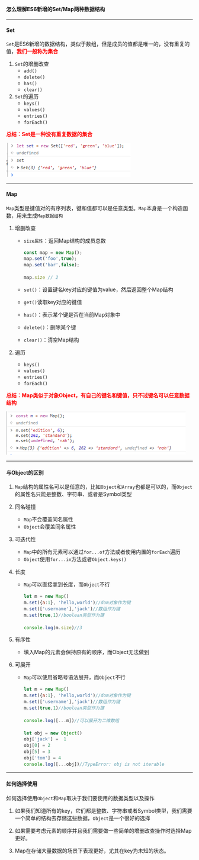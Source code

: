#### 怎么理解ES6新增的Set/Map两种数据结构

---

#### Set

`Set`是ES6新增的数据结构，类似于数组，但是成员的值都是唯一的，没有重复的值，<font style="color:red">**我们一般称为集合**</font>

1. `Set`的增删改查
   + `add()`
   + `delete()`
   + `has()`
   + `clear()`
2. `Set`的遍历
   + `keys()`
   + `values()`
   + `entries()`
   + `forEach()`

<font style="color:red">**总结：Set是一种没有重复数据的集合**</font>

![](https://raw.githubusercontent.com/superwtt/MyFileRepository/main/image/ES6/set数据结构.png)

---

#### Map

`Map`类型是键值对的有序列表，键和值都可以是任意类型。`Map`本身是一个构造函数，用来生成`Map数据结构`

1. 增删改查

   + `size属性`：返回Map结构的成员总数

     ```javascript
     const map = new Map();
     map.set('foo',true);
     map.set('bar',false);
     
     map.size // 2
     ```

   + `set()`：设置键名key对应的键值为value，然后返回整个Map结构

   + `get()`读取key对应的键值

   + `has()`：表示某个键是否在当前Map对象中

   + `delete()`：删除某个键

   + `clear()`：清空Map结构

2. 遍历

   + `keys()`
   + `values()`
   + `entries()`
   + `forEach()`

<font style="color:red">**总结：Map类似于对象Object，有自己的键名和键值，只不过键名可以任意数据结构**</font>

![](https://raw.githubusercontent.com/superwtt/MyFileRepository/main/image/ES6/map数据结构.png)

---

#### 与Object的区别

1. `Map`结构的属性名可以是任意的，比如`Object`和`Array`也都是可以的，而`Object`的属性名只能是整数、字符串、或者是Symbol类型

2. 同名碰撞

   + `Map`不会覆盖同名属性
   + `Object`会覆盖同名属性

3. 可迭代性

   + `Map`中的所有元素可以通过`for...of`方法或者使用内置的`forEach`遍历
   + `Object`使用`for...in`方法或者`Object.keys()`

4. 长度

   + `Map`可以直接拿到长度，而`Object`不行

     ```javascript
     let m = new Map()
     m.set({a:1}, 'hello,world')//dom对象作为键
     m.set(['username'],'jack')//数组作为键
     m.set(true,1)//boolean类型作为键
     
     console.log(m.size)//3
     ```

5. 有序性

   + 填入Map的元素会保持原有的顺序，而Object无法做到

6. 可展开

   + `Map`可以使用省略号语法展开，而`Object`不行

     ```javascript
     let m = new Map()
     m.set({a:1}, 'hello,world')//dom对象作为键
     m.set(['username'],'jack')//数组作为键
     m.set(true,1)//boolean类型作为键
     
     console.log([...m])//可以展开为二维数组
     
     let obj = new Object()
     obj['jack'] =  1
     obj[0] = 2
     obj[5] = 3
     obj['tom'] = 4
     console.log([...obj])//TypeError: obj is not iterable
     ```

     

---

#### 如何选择使用

如何选择使用`Object`和`Map`取决于我们要使用的数据类型以及操作

1. 如果我们知道所有的key，它们都是整数、字符串或者Symbol类型，我们需要一个简单的结构去存储这些数据，`Object`是一个很好的选择

2. 如果需要考虑元素的顺序并且我们需要做一些简单的增删改查操作时选择Map更好。
3. Map在存储大量数据的场景下表现更好，尤其在key为未知的状态。
